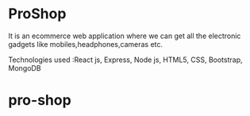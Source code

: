# ProShop

It is an ecommerce web application where we can get all the electronic gadgets like mobiles,headphones,cameras etc.

Technologies used :React js, Express, Node js, HTML5, CSS, Bootstrap, MongoDB

# pro-shop
